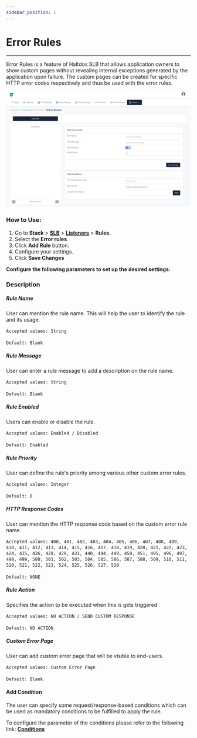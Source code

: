```yaml
---
sidebar_position: 1
---
```


# Error Rules

---

Error Rules is a feature of Haltdos SLB that allows application owners to show custom pages without revealing internal exceptions generated by the application upon failure. The custom pages can be created for specific HTTP error codes respectively and thus be used with the error rules.

![errorrules](/img/adc/v8/docs/error_rule.png)

### How to Use:
1. Go to **Stack** > [**SLB**](/enterprise/adc) > [**Listeners**](../listeners.md) > **Rules**.
2. Select the **Error rules**.
3. Click **Add Rule** button.
4. Configure your settings. 
5. Click **Save Changes**

**Configure the following parameters to set up the desired settings:**

### Description

##### **Rule Name**

User can mention the rule name. This will help the user to identify the rule and its usage.

    Accepted values: String

    Default: Blank 

##### **Rule Message**

User can enter a rule message to add a description on the rule name.

    Accepted values: String

    Default: Blank 

##### **Rule Enabled**

Users can enable or disable the rule.

    Accepted values: Enabled / Disabled

    Default: Enabled 

##### **Rule Priority**

User can define the rule's priority among various other custom error rules.

    Accepted values: Integer

    Default: 0 

##### **HTTP Response Codes**

User can mention the HTTP response code based on the custom error rule name.

    Accepted values: 400, 401, 402, 403, 404, 405, 406, 407, 408, 409, 410, 411, 412, 413, 414, 415, 416, 417, 418, 419, 420, 421, 422, 423, 424, 425, 426, 428, 429, 431, 440, 444, 449, 450, 451, 495, 496, 497, 498, 499, 500, 501, 502, 503, 504, 505, 506, 507, 508, 509, 510, 511, 520, 521, 522, 523, 524, 525, 526, 527, 530

    Default: NONE  

##### **Rule Action**

Specifies the action to be executed when this is gets triggered

    Accepted values: NO ACTION / SEND CUSTOM RESPONSE

    Default: NO ACTION 

##### **Custom Error Page**

User can add custom error page that will be visible to end-users.

    Accepted values: Custom Error Page

    Default: Blank


#### Add Condition
The user can specify some request/response-based conditions which can be used as mandatory conditions to be fulfilled to apply the rule.

To configure the parameter of the conditions please refer to the following link: [**Conditions**](/v8/enterprise/adc/listeners/rules/conditions)